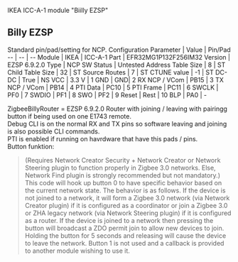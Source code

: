 IKEA ICC-A-1 module "Biilly EZSP"

## Billy EZSP
Standard pin/pad/setting for NCP.
Configuration Parameter | Value | Pin/Pad
-- | -- | --
Module | IKEA | ICC-A-1
Part | EFR32MG1P132F256IM32
Version | EZSP 6.9.2.0
Type | NCP SW
Status |  Untested
Address Table Size | 8 | ST
Child Table Size | 32 | ST
Source Routes | 7 | ST
CTUNE value | -1 | ST
DC-DC | True | NS
VCC | 3.3 V  | 1
GND | GND| 2
RX NCP / VCom | PB15 | 3
TX NCP / VCom | PB14 | 4
PTI Data | PC10 | 5
PTI Frame | PC11 | 6
SWCLK | PF0 | 7
SWDIO | PF1 | 8
SWO | PF2 | 9
Reset | Rest | 10
BLP | PA0 | -


ZigbeeBillyRouter = EZSP 6.9.2.0 Router with joining / leaving with pairingg button if being used on one E1743 remote.  
Debug CLI is on the normal RX and TX pins so software leaving and joining is also possible CLI commands.  
PTI is enabled if running on havrdware that have this pads / pins.  
Button funktion:

>(Requires Network Creator Security + Network Creator or Network Steering plugin to function properly in Zigbee 3.0 networks.  Else, Network Find plugin is strongly recommended but not mandatory.)  This code will hook up button 0 to have specific behavior based on the current network state.  The behavior is as follows. If the device is not joined to a network, it will form a Zigbee 3.0 network (via Network Creator plugin) if it is configured as a coordinator or join a Zigbee 3.0 or ZHA legacy network (via Network Steering plugin) if it is configured as a router. If the device is joined to a network then pressing the button will broadcast a ZDO permit join to allow new devices to join.  Holding the button for 5 seconds and releasing will cause the device to leave the network.  Button 1 is not used and a callback is provided to another module wishing to use it.
